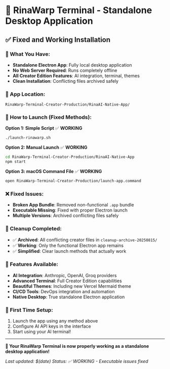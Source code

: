 # 🚀 RinaWarp Terminal - Standalone Desktop Application

## ✅ **Fixed and Working Installation**

### **🎯 What You Have:**
- **Standalone Electron App**: Fully local desktop application
- **No Web Server Required**: Runs completely offline
- **All Creator Edition Features**: AI integration, terminal, themes
- **Clean Installation**: Conflicting files archived safely

### **📍 App Location:**
```
RinaWarp-Terminal-Creator-Production/RinaAI-Native-App/
```

### **🚀 How to Launch (Fixed Methods):**

**Option 1: Simple Script** ✅ **WORKING**
```bash
./launch-rinawarp.sh
```

**Option 2: Manual Launch** ✅ **WORKING**
```bash
cd RinaWarp-Terminal-Creator-Production/RinaAI-Native-App
npm start
```

**Option 3: macOS Command File** ✅ **WORKING**
```bash
open RinaWarp-Terminal-Creator-Production/launch-app.command
```

### **❌ Fixed Issues:**
- **Broken App Bundle**: Removed non-functional `.app` bundle
- **Executable Missing**: Fixed with proper Electron launch
- **Multiple Versions**: Archived conflicting files safely

### **🧹 Cleanup Completed:**
- ✅ **Archived**: All conflicting creator files in `cleanup-archive-20250815/`
- ✅ **Working**: Only the functional Electron app remains
- ✅ **Simplified**: Clear launch methods that actually work

### **🎨 Features Available:**
- **AI Integration**: Anthropic, OpenAI, Groq providers
- **Advanced Terminal**: Full Creator Edition capabilities
- **Beautiful Themes**: Including new Vercel Mermaid theme
- **CI/CD Tools**: DevOps integration and automation
- **Native Desktop**: True standalone Electron application

### **🔧 First Time Setup:**
1. Launch the app using any method above
2. Configure AI API keys in the interface
3. Start using your AI terminal!

---

**🎉 Your RinaWarp Terminal is now properly working as a standalone desktop application!**

*Last updated: $(date)*
*Status: ✅ WORKING - Executable issues fixed*
